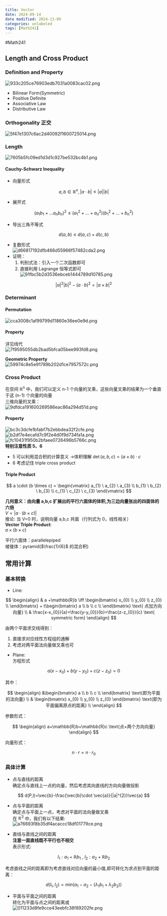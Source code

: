 ```yaml
---
title: Vector
date: 2024-09-14
date modified: 2024-11-09
categories: unlabeled
tags: [Math241]
---
```


#Math241 

## Length and Cross Product

### Definition and Property

![933c205ce76903edb7031a0083cac02.png](https://s2.loli.net/2024/09/14/eT4JC7WjmhgMcDo.png)
- Bilinear Form(Symmetric)
- Positive Definite
- Associative Law
- Distributive Law

### Orthogonality 正交

![5f47e1307c6ac2d40092f1600725014.png](https://s2.loli.net/2024/09/14/UGzDPWSO2byLlNg.png)

### Length

![7605b5fc09ed1d3d1c927be532bc4b1.png](https://s2.loli.net/2024/09/14/zvVs7Xk1dnJ5BoP.png)

#### Cauchy-Schwarz Inequality

- 向量形式

$$
a,b \in \mathbb{R}^{n}, |a \cdot b| \leq|a||b|
$$

- 展开式

$$
(a_{1}b_{1}+\dots a_{n}b_{n})^{2} \leq (a_{1}^{2}+\dots+a^{2}_{n})(b_{1}^{2}+\dots+b_{n}^{2})
$$

- 导出三角不等式

$$
d(a,b) \leq d(a,c) + d(c,b)
$$

- 复数形式  
![d66817192dfb466d55966f57482cda2.png](https://s2.loli.net/2024/09/14/zBRIwrhgMu7pFVt.png)
- 证明：
  1. 判别式法：引入一个二次函数即可
  2. 直接利用 Lagrange 恒等式即可  
![91fbc5b2d3536ebceb1444789d10785.png](https://s2.loli.net/2024/09/14/9vud1UZjyHDnmft.png)

$$
|a|^{2}|b|^{2}-(a \cdot b)^{2}=|a\times b|^{2}
$$

### Determinant

#### Permutation

![cca3008c1af99799d11860e36ee0e9d.png](https://s2.loli.net/2024/09/19/mkoFnO7AJaI3Sez.png)

#### Property

详见线代  
![7f9595055db2bad5bfca05bee993fd8.png](https://s2.loli.net/2024/09/19/4ZMTEhlLR9e6boz.png)

**Geometric Property**  
![59974c8e5e91789b202d1ce7957572c.png](https://s2.loli.net/2024/09/19/3b4rCqF7JTxKVmE.png)

### Cross Product

在空间 $\mathbb{R}^{n}$ 中，我们可以定义 n-1 个向量的叉乘，这些向量叉乘的结果为一个垂直于这 (n-1) 个向量的向量  
三维向量的叉乘：  
![9dfdca191600269586eac86a294d51d.png](https://s2.loli.net/2024/09/14/9CJpZWt2AefqOML.png)

#### Property

![bc3c3dcfe1bfabf7b2ebbdea32f2cfe.png](https://s2.loli.net/2024/09/14/sBkAyQuWJcYiNHf.png)  
![b2df7e4ecafd7c9f2e4d0f9d734fa1a.png](https://s2.loli.net/2024/09/14/Fp4zEVuhmfHsjgr.png)  
![fc10431f950b2bfaee0726496b5766c.png](https://s2.loli.net/2024/09/14/7C8KLXsMphdkWOf.png)  
**特别注意性质 5、6**
- 5 可以利用混合积的计算意义 ->体积理解 $\det(a,b,c)=(a\times b)\cdot c$
- 6 考虑记住 triple cross product

#### Triple Product

$$
a \cdot (b \times c) = \begin{vmatrix}
a_{1} \ a_{2} \ a_{3}  \\
b_{1} \ b_{2} \ b_{3}  \\
c_{1} \ c_{2} \ c_{3} 
\end{vmatrix}
$$

**几何意义：由向量 a,b,c 扩展出的平行六面体的体积,为三边向量张出的四面体的六倍**  
$V =|a \cdot (b \times c)|$  
推论: 当 V=0 时，说明向量 a,b,c 共面（行列式为 0，线性相关）  
**Vector Triple Product**:  
$a \times (b \times c)$

平行六面体：parallelepiped  
棱锥体：pyramid($\frac{1}{6}$ 的混合积)

## 常用计算

### 基本转换

- Line:

$$
\begin{align}
& a +\mathbb{R}b \iff \begin{bmatrix}
x_{0} \\
y_{0} \\
z_{0} \\
\end{bmatrix} + t\begin{bmatrix}
a \\
b \\
c \\
\end{bmatrix} \text{ 点加方向向量} \\
& \frac{x-x_{0}}{a}=\frac{y-y_{0}}{b}=\frac{z-z_{0}}{c} \text{ symmetric form}
\end{align}
$$

由两个平面求交线得到：
1. 直接求对应线性方程组的通解
2. 考虑对两平面法向量做叉乘也可

- Plane:  
方程形式

$$
a(x-x_{0})+b(y-y_{0})+c(z-z_{0})=0
$$

其中：

$$
\begin{align}
&\begin{bmatrix}
a \\
b \\
c \\
\end{bmatrix} \text{即为平面的法向量}  \\
& \begin{bmatrix}
x_{0} \\
y_{0} \\
z_{0}
\end{bmatrix} \text{即为平面偏离原点的距离} \\
\end{align}
$$

参数形式：

$$
\begin{align}
a+\mathbb{R}b+\mathbb{R}c \text{点+两个方向向量}
\end{align}
$$

向量形式：

$$
n \cdot r = n \cdot r_{0}
$$

### 具体计算

- 点与直线的距离  
确定点与直线上一点的向量，然后考虑其向直线的方向向量做投影

$$
d(P,l)=\vec{b}-\frac{\vec{b}\cdot \vec{a}}{|a|^{2}}\vec{a}
$$

- 点与平面的距离  
确定点与平面上一点，考虑对平面的法向量做叉乘  
在 $\mathbb{R}^{3}$ 中，我们有以下结果:  
![a76693f8b35df4acaccc18df01779ce.png](https://s2.loli.net/2024/09/18/TevmDWLjVsGqFRX.png)

- 直线与直线之间的距离  
**注意一面直线既不平行也不相交**  
表示形式:

$$
l_{1}: a_{1}+\mathbb{R}b_{1} \text{ , } l_{2}:a_{2}+\mathbb{R}b_{2}
$$

考虑直线之间的距离即为考虑直线对应向量的最小值,即可转化为求点到平面的距离：

$$
d(l_{1},l_{2})=min(a_{1}-a_{2}-(\lambda_{1}b_{1}+\lambda_{2}b_{2}))
$$

- 平面与平面之间的距离  
转化为平面与点之间的距离或  
![011233d8fe9cce43eebfc38f89202fe.png](https://s2.loli.net/2024/09/18/21DVLwMrJXybIZo.png)


